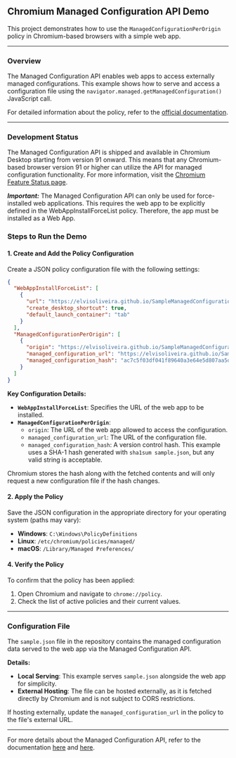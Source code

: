 
## Chromium Managed Configuration API Demo

This project demonstrates how to use the `ManagedConfigurationPerOrigin` policy in Chromium-based browsers with a simple web app.

---

### Overview
The Managed Configuration API enables web apps to access externally managed configurations. This example shows how to serve and access a configuration file using the `navigator.managed.getManagedConfiguration()` JavaScript call.

For detailed information about the policy, refer to the [official documentation](https://chromeenterprise.google/policies/?policy=ManagedConfigurationPerOrigin).

---

### Development Status

The Managed Configuration API is shipped and available in Chromium Desktop starting from version 91 onward. This means that any Chromium-based browser version 91 or higher can utilize the API for managed configuration functionality. For more information, visit the [Chromium Feature Status page](https://chromestatus.com/feature/5755104466567168).

***Important:***
The Managed Configuration API can only be used for force-installed web applications. This requires the web app to be explicitly defined in the WebAppInstallForceList policy. Therefore, the app must be installed as a Web App.

### Steps to Run the Demo

#### 1. Create and Add the Policy Configuration
Create a JSON policy configuration file with the following settings:

```json
{
  "WebAppInstallForceList": [
    {
      "url": "https://elvisoliveira.github.io/SampleManagedConfigurationAPI/",
      "create_desktop_shortcut": true,
      "default_launch_container": "tab"
    }
  ],
  "ManagedConfigurationPerOrigin": [
    {
      "origin": "https://elvisoliveira.github.io/SampleManagedConfigurationAPI/",
      "managed_configuration_url": "https://elvisoliveira.github.io/SampleManagedConfigurationAPI/sample.json",
      "managed_configuration_hash": "ac7c5f03df041f89640a3e64e5d807aa5d654bc0"
    }
  ]
}
```

**Key Configuration Details:**
- **`WebAppInstallForceList`**: Specifies the URL of the web app to be installed.
- **`ManagedConfigurationPerOrigin`**:
  - `origin`: The URL of the web app allowed to access the configuration.
  - `managed_configuration_url`: The URL of the configuration file.
  - `managed_configuration_hash`: A version control hash. This example uses a SHA-1 hash generated with `sha1sum sample.json`, but any valid string is acceptable.

Chromium stores the hash along with the fetched contents and will only request a new configuration file if the hash changes.

#### 2. Apply the Policy
Save the JSON configuration in the appropriate directory for your operating system (paths may vary):
- **Windows**: `C:\Windows\PolicyDefinitions`
- **Linux**: `/etc/chromium/policies/managed/`
- **macOS**: `/Library/Managed Preferences/`

#### 4. Verify the Policy
To confirm that the policy has been applied:
1. Open Chromium and navigate to `chrome://policy`.
2. Check the list of active policies and their current values.

---

### Configuration File
The `sample.json` file in the repository contains the managed configuration data served to the web app via the Managed Configuration API.

**Details:**
- **Local Serving**: This example serves `sample.json` alongside the web app for simplicity.
- **External Hosting**: The file can be hosted externally, as it is fetched directly by Chromium and is not subject to CORS restrictions.

If hosting externally, update the `managed_configuration_url` in the policy to the file's external URL.

---

For more details about the Managed Configuration API, refer to the documentation [here](https://wicg.github.io/WebApiDevice/managed_config/) and [here](https://github.com/WICG/WebApiDevice/).
